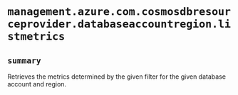 # `management.azure.com.cosmosdbresourceprovider.databaseaccountregion.listmetrics`

## `summary`
Retrieves the metrics determined by the given filter for the given database account and region.


